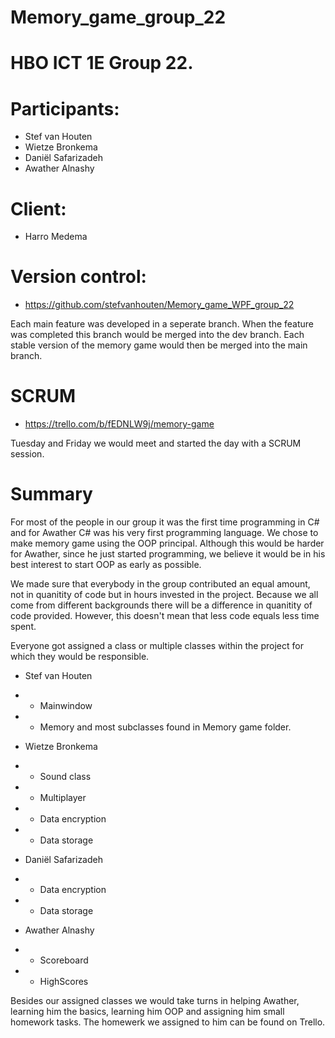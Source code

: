 # Memory_game_group_22

# HBO ICT 1E Group 22.

# Participants:

- Stef van Houten
- Wietze Bronkema
- Daniël Safarizadeh
- Awather Alnashy

# Client:
- Harro Medema

# Version control:
- https://github.com/stefvanhouten/Memory_game_WPF_group_22

Each main feature was developed in a seperate branch. When the feature was completed this branch would be merged into the dev branch.
Each stable version of the memory game would then be merged into the main branch. 

# SCRUM
- https://trello.com/b/fEDNLW9j/memory-game

Tuesday and Friday we would meet and started the day with a SCRUM session.

# Summary

For most of the people in our group it was the first time programming in C# and for Awather C# was his very first programming language.
We chose to make memory game using the OOP principal. 
Although this would be harder for Awather, since he just started programming, we believe it would be in his best interest to start OOP as early as possible. 

We made sure that everybody in the group contributed an equal amount, not in quanitity of code but in hours invested in the project. 
Because we all come from different backgrounds there will be a difference in quanitity of code provided. 
However, this doesn't mean that less code equals less time spent. 

Everyone got assigned a class or multiple classes within the project for which they would be responsible. 

- Stef van Houten
- - Mainwindow
- - Memory and most subclasses found in Memory game folder.

- Wietze Bronkema
- - Sound class 
- - Multiplayer
- - Data encryption 
- - Data storage 

- Daniël Safarizadeh
- - Data encryption
- - Data storage

- Awather Alnashy
- - Scoreboard
- - HighScores

Besides our assigned classes we would take turns in helping Awather, learning him the basics, learning him OOP and assigning him small 
homework tasks. The homewerk we assigned to him can be found on Trello.